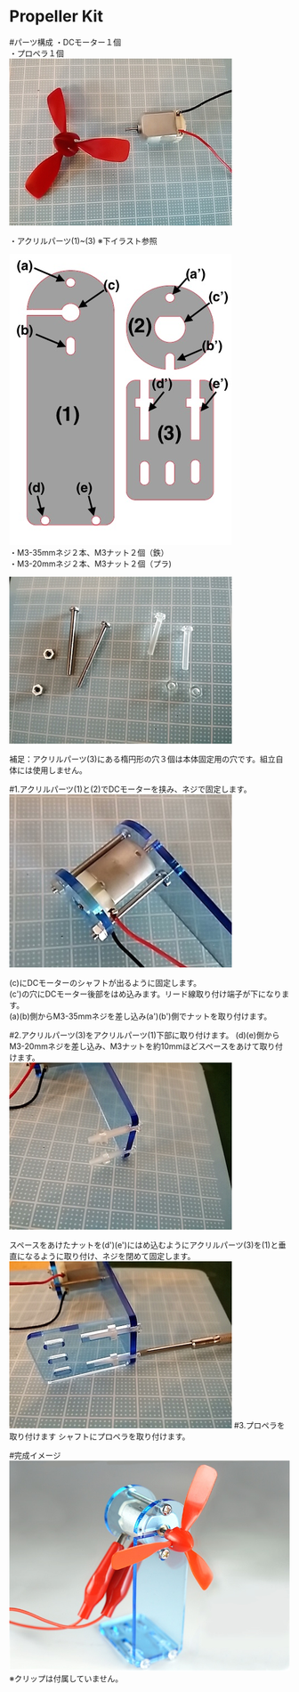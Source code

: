 # Propeller Kit

#パーツ構成
・DCモーター１個<br>
・プロペラ１個<br>
![](../img/kit/manual/propl_kit01.jpg)

・アクリルパーツ(1)~(3) ※下イラスト参照

![](../img/kit/manual/propl_kit00.jpg)
<br>
・M3-35mmネジ２本、M3ナット２個（鉄）<br>
・M3-20mmネジ２本、M3ナット２個（プラ)

![](../img/kit/manual/propl_kit02.jpg)

補足：アクリルパーツ(3)にある楕円形の穴３個は本体固定用の穴です。組立自体には使用しません。

#1.アクリルパーツ(1)と(2)でDCモーターを挟み、ネジで固定します。
![](../img/kit/manual/propl_kit03.jpg)

(c)にDCモーターのシャフトが出るように固定します。<br>
(c')の穴にDCモーター後部をはめ込みます。リード線取り付け端子が下になります。<br>
(a)(b)側からM3-35mmネジを差し込み(a')(b')側でナットを取り付けます。

#2.アクリルパーツ(3)をアクリルパーツ(1)下部に取り付けます。
(d)(e)側からM3-20mmネジを差し込み、M3ナットを約10mmほどスペースをあけて取り付けます。<br>
![](../img/kit/manual/propl_kit04.jpg)

スペースをあけたナットを(d')(e')にはめ込むようにアクリルパーツ(3)を(1)と垂直になるように取り付け、ネジを閉めて固定します。<br>
![](../img/kit/manual/propl_kit05.jpg)
#3.プロペラを取り付けます
シャフトにプロペラを取り付けます。

#完成イメージ
![](../img/kit/product/1203_PropellerKit_product.jpg)
※クリップは付属していません。


